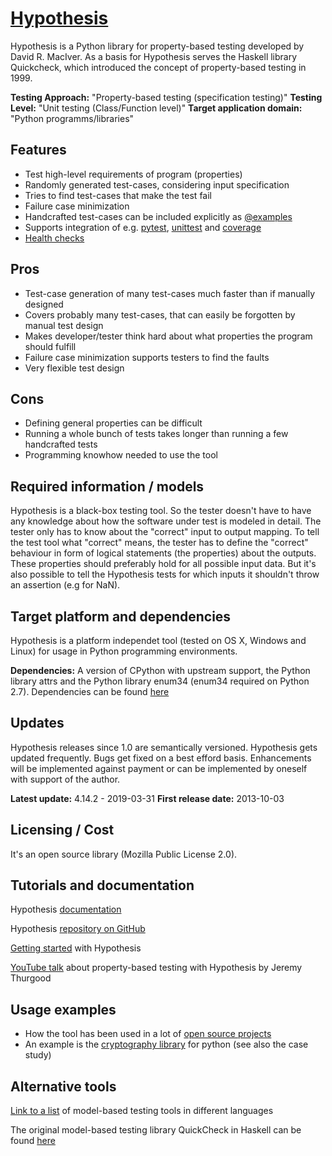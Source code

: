 # [Hypothesis](https://hypothesis.readthedocs.io/en/latest/index.html)
Hypothesis is a Python library for property-based testing developed by David R. MacIver. As a basis for Hypothesis serves the Haskell library Quickcheck, which introduced the concept of property-based testing in 1999.

**Testing Approach:** "Property-based testing (specification testing)"
**Testing Level:** "Unit testing (Class/Function level)"
**Target application domain:** "Python programms/libraries"

## Features
  - Test high-level requirements of program (properties)
  - Randomly generated test-cases, considering input specification
  - Tries to find test-cases that make the test fail
  - Failure case minimization 
  - Handcrafted test-cases can be included explicitly as [@examples](https://hypothesis.readthedocs.io/en/latest/reproducing.html#hypothesis.example)
  - Supports integration of e.g. [pytest](https://docs.pytest.org/en/latest/), [unittest](https://docs.python.org/3/library/unittest.html) and [coverage](https://pypi.org/project/coverage/) 
  - [Health checks](https://hypothesis.readthedocs.io/en/latest/healthchecks.html)

## Pros
  - Test-case generation of many test-cases much faster than if manually designed
  - Covers probably many test-cases, that can easily be forgotten by manual test design
  - Makes developer/tester think hard about what properties the program should fulfill
  - Failure case minimization supports testers to find the faults 
  - Very flexible test design

## Cons
  - Defining general properties can be difficult
  - Running a whole bunch of tests takes longer than running a few handcrafted tests
  - Programming knowhow needed to use the tool

## Required information / models
Hypothesis is a black-box testing tool. So the tester doesn't have to have any knowledge about how the software under test is modeled in detail. The tester only has to know about the "correct" input to output mapping. To tell the test tool what "correct" means, the tester has to define the "correct" behaviour in form of logical statements (the properties) about the outputs. These properties should preferably hold for all possible input data. But it's also possible to tell the Hypothesis tests for which inputs it shouldn't throw an assertion (e.g for NaN).

## Target platform and dependencies
Hypothesis is a platform independet tool (tested on OS X, Windows and Linux) for usage in Python programming environments.

**Dependencies:** A version of CPython with upstream support, the Python library attrs and the Python library enum34 (enum34 required on Python 2.7). Dependencies can be found [here](https://hypothesis.readthedocs.io/en/latest/packaging.html) 

## Updates
Hypothesis releases since 1.0 are semantically versioned.
Hypothesis gets updated frequently. Bugs get fixed on a best efford basis. Enhancements will be implemented against payment or can be implemented by oneself with support of the author.

**Latest update:** 4.14.2 - 2019-03-31
**First release date:** 2013-10-03

## Licensing / Cost
It's an open source library (Mozilla Public License 2.0).

## Tutorials and documentation
Hypothesis [documentation](https://hypothesis.readthedocs.io/en/latest/index.html)

Hypothesis [repository on GitHub](https://github.com/HypothesisWorks)

[Getting started](https://hypothesis.works/articles/getting-started-with-hypothesis/) with Hypothesis

[YouTube talk](https://www.youtube.com/watch?v=mg5BeeYGjY0) about property-based testing with Hypothesis by Jeremy Thurgood

## Usage examples
  - How the tool has been used in a lot of [open source projects](https://hypothesis.readthedocs.io/en/latest/usage.html)
  - An example is the [cryptography library](https://cryptography.io/en/latest/) for python (see also the case study)

## Alternative tools
[Link to a list](https://hypothesis.works/articles/quickcheck-in-every-language/) of model-based testing tools in different languages

The original model-based testing library QuickCheck in Haskell can be found [here](http://www.cse.chalmers.se/~rjmh/QuickCheck/)

